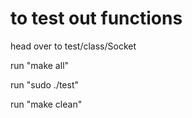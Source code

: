 # to test out functions

head over to test/class/Socket

run "make all"

run "sudo ./test"

run "make clean"